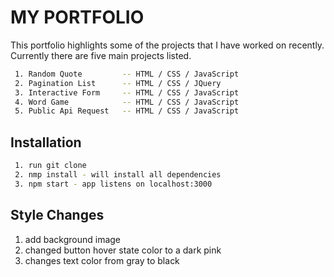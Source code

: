 # MY PORTFOLIO

This portfolio highlights some of the projects that I have worked on recently. Currently there are five main projects listed.

```bash
 1. Random Quote         -- HTML / CSS / JavaScript
 2. Pagination List      -- HTML / CSS / JQuery
 3. Interactive Form     -- HTML / CSS / JavaScript
 4. Word Game            -- HTML / CSS / JavaScript
 5. Public Api Request   -- HTML / CSS / JavaScript
```

## Installation

```bash
 1. run git clone
 2. nmp install - will install all dependencies
 3. npm start - app listens on localhost:3000
```

## Style Changes

 1. add background image
 2. changed button hover state color to a dark pink
 3. changes text color from gray to black 
